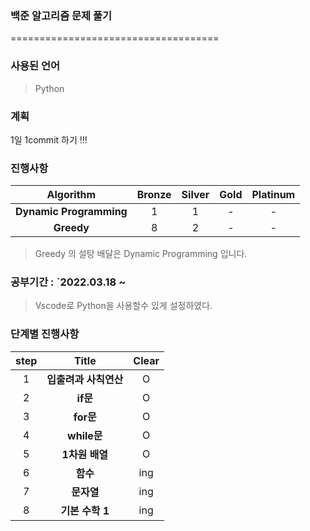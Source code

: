 ### 백준 알고리즘 문제 풀기
====================================
### 사용된 언어
> Python

### 계획
<p> 1일 1commit 하기 !!!</p>

### 진행사항
|      Algorithm       | Bronze | Silver | Gold | Platinum
|:---------------------:|:---:|:---:|:-----:|:-------------------:|
| <b>Dynamic Programming</b> |  1  |  1  |   -   |          -          |
| <b>Greedy</b> |  8  |  2  |   -   |          -          |

> Greedy 의 설탕 배달은 Dynamic Programming 입니다.

### 공부기간 : `2022.03.18 ~
> Vscode로 Python을 사용할수 있게 설정하였다.

### 단계별 진행사항

|      step       | Title | Clear |
|:---------------------:|:---:|:---:|
| 1 | <b>입출려과 사칙연산</b> |  O  |
| 2 | <b>if문</b> |  O  |
| 3 | <b>for문</b> |  O  |
| 4 | <b>while문</b> |  O  |
| 5 | <b>1차원 배열</b> |  O  |
| 6 | <b>함수</b> |  ing  |
| 7 | <b>문자열</b> |  ing  |
| 8 | <b>기본 수학 1</b> |  ing  |
